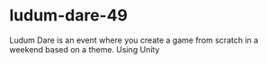 # ludum-dare-49
Ludum Dare is an event where you create a game from scratch in a weekend based on a theme. Using Unity
